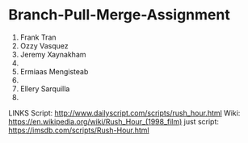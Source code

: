 # Branch-Pull-Merge-Assignment

1. Frank Tran
2. Ozzy Vasquez
3. Jeremy Xaynakham
4. 
5. Ermiaas Mengisteab
6. 
7. Ellery Sarquilla
8. 



LINKS 
Script: http://www.dailyscript.com/scripts/rush_hour.html
Wiki: https://en.wikipedia.org/wiki/Rush_Hour_(1998_film)
just script: https://imsdb.com/scripts/Rush-Hour.html



